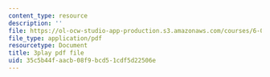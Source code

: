 ```yaml
---
content_type: resource
description: ''
file: https://ol-ocw-studio-app-production.s3.amazonaws.com/courses/6-042j-mathematics-for-computer-science-fall-2010/35c5b44faacb08f9bcd51cdf5d22506e_fAeShezAGLE.pdf
file_type: application/pdf
resourcetype: Document
title: 3play pdf file
uid: 35c5b44f-aacb-08f9-bcd5-1cdf5d22506e
---
```

